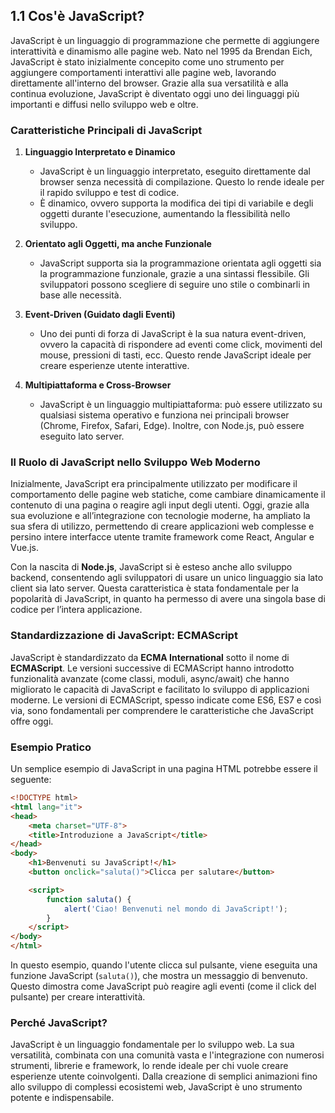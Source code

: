 ## 1.1 Cos'è JavaScript?

JavaScript è un linguaggio di programmazione che permette di aggiungere interattività e dinamismo alle pagine web. Nato nel 1995 da Brendan Eich, JavaScript è stato inizialmente concepito come uno strumento per aggiungere comportamenti interattivi alle pagine web, lavorando direttamente all'interno del browser. Grazie alla sua versatilità e alla continua evoluzione, JavaScript è diventato oggi uno dei linguaggi più importanti e diffusi nello sviluppo web e oltre.

### Caratteristiche Principali di JavaScript

1. **Linguaggio Interpretato e Dinamico**
   - JavaScript è un linguaggio interpretato, eseguito direttamente dal browser senza necessità di compilazione. Questo lo rende ideale per il rapido sviluppo e test di codice.
   - È dinamico, ovvero supporta la modifica dei tipi di variabile e degli oggetti durante l'esecuzione, aumentando la flessibilità nello sviluppo.

2. **Orientato agli Oggetti, ma anche Funzionale**
   - JavaScript supporta sia la programmazione orientata agli oggetti sia la programmazione funzionale, grazie a una sintassi flessibile. Gli sviluppatori possono scegliere di seguire uno stile o combinarli in base alle necessità.

3. **Event-Driven (Guidato dagli Eventi)**
   - Uno dei punti di forza di JavaScript è la sua natura event-driven, ovvero la capacità di rispondere ad eventi come click, movimenti del mouse, pressioni di tasti, ecc. Questo rende JavaScript ideale per creare esperienze utente interattive.

4. **Multipiattaforma e Cross-Browser**
   - JavaScript è un linguaggio multipiattaforma: può essere utilizzato su qualsiasi sistema operativo e funziona nei principali browser (Chrome, Firefox, Safari, Edge). Inoltre, con Node.js, può essere eseguito lato server.

### Il Ruolo di JavaScript nello Sviluppo Web Moderno

Inizialmente, JavaScript era principalmente utilizzato per modificare il comportamento delle pagine web statiche, come cambiare dinamicamente il contenuto di una pagina o reagire agli input degli utenti. Oggi, grazie alla sua evoluzione e all’integrazione con tecnologie moderne, ha ampliato la sua sfera di utilizzo, permettendo di creare applicazioni web complesse e persino intere interfacce utente tramite framework come React, Angular e Vue.js.

Con la nascita di **Node.js**, JavaScript si è esteso anche allo sviluppo backend, consentendo agli sviluppatori di usare un unico linguaggio sia lato client sia lato server. Questa caratteristica è stata fondamentale per la popolarità di JavaScript, in quanto ha permesso di avere una singola base di codice per l’intera applicazione.

### Standardizzazione di JavaScript: ECMAScript

JavaScript è standardizzato da **ECMA International** sotto il nome di **ECMAScript**. Le versioni successive di ECMAScript hanno introdotto funzionalità avanzate (come classi, moduli, async/await) che hanno migliorato le capacità di JavaScript e facilitato lo sviluppo di applicazioni moderne. Le versioni di ECMAScript, spesso indicate come ES6, ES7 e così via, sono fondamentali per comprendere le caratteristiche che JavaScript offre oggi.

### Esempio Pratico

Un semplice esempio di JavaScript in una pagina HTML potrebbe essere il seguente:

```html
<!DOCTYPE html>
<html lang="it">
<head>
    <meta charset="UTF-8">
    <title>Introduzione a JavaScript</title>
</head>
<body>
    <h1>Benvenuti su JavaScript!</h1>
    <button onclick="saluta()">Clicca per salutare</button>

    <script>
        function saluta() {
            alert('Ciao! Benvenuti nel mondo di JavaScript!');
        }
    </script>
</body>
</html>
```

In questo esempio, quando l'utente clicca sul pulsante, viene eseguita una funzione JavaScript (`saluta()`), che mostra un messaggio di benvenuto. Questo dimostra come JavaScript può reagire agli eventi (come il click del pulsante) per creare interattività.

### Perché JavaScript?

JavaScript è un linguaggio fondamentale per lo sviluppo web. La sua versatilità, combinata con una comunità vasta e l'integrazione con numerosi strumenti, librerie e framework, lo rende ideale per chi vuole creare esperienze utente coinvolgenti. Dalla creazione di semplici animazioni fino allo sviluppo di complessi ecosistemi web, JavaScript è uno strumento potente e indispensabile.